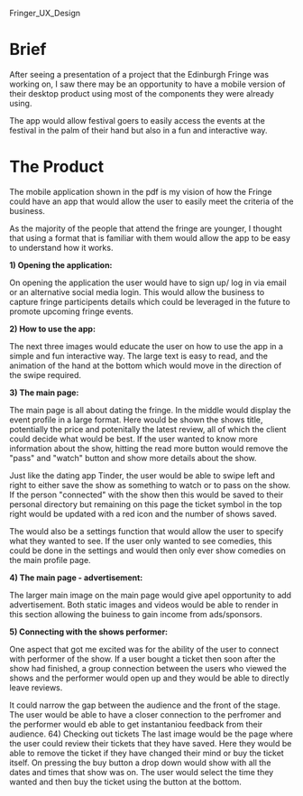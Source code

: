Fringer_UX_Design


<h1>Brief</h1>

After seeing a presentation of a project that the Edinburgh Fringe was working on, I saw there may be an opportunity to have a
mobile version of their desktop product using most of the components they were already using.

The app would allow festival goers to easily access the events at the festival in the palm of their hand but also in a fun
and interactive way.

<h1>The Product</h1>

The mobile application shown in the pdf is my vision of how the Fringe could have an app that would allow the user to easily 
meet the criteria of the business. 

As the majority of the people that attend the fringe are younger, I thought that using a format that is familiar with them would 
allow the app to be easy to understand how it works.

<strong> 1) Opening the application: </strong>

On opening the application the user would have to sign up/ log in via email or an alternative social media login. This would allow
the business to capture fringe participents details which could be leveraged in the future to promote upcoming fringe events. 
 
<strong>  2) How to use the app: </strong>

The next three images would educate the user on how to use the app in a simple and fun interactive way. The large text is easy to read,
and the animation of the hand at the bottom which would move in the direction of the swipe required.

<strong> 3) The main page: </strong>

The main page is all about dating the fringe. In the middle would display the event profile in a large format. Here would be shown the shows
title, potentially the price and potenitally the latest review, all of which the client could decide what would be best.
If the user wanted to know more information about the show, hitting the read more button would remove the "pass" and "watch" button and show more
details about the show.

Just like the dating app Tinder, the user would be able to swipe left and right to either save the show as something to watch or to pass on the show.
If the person "connected" with the show then this would be saved to their personal directory but remaining on this page the ticket symbol in the top right
would be updated with a red icon and the number of shows saved. 

The would also be a settings function that would allow the user to specify what they wanted to see. If the user only wanted to see comedies, this could be
done in the settings and would then only ever show comedies on the main profile page.

<strong>4) The main page - advertisement:</strong>

The larger main image on the main page would give apel opportunity to add advertisement. Both static images and videos would be able to render in this section allowing the buiness to gain income from ads/sponsors.

<strong>5) Connecting with the shows performer:</strong>

One aspect that got me excited was for the ability of the user to connect with performer of the show. If a user bought a ticket then soon after the show had finished, a group connection between the users who viewed the shows and the performer would open up and they would be able to directly leave reviews. 

It could narrow the gap between the audience and the front of the stage. The user would be able to have a closer connection to the perfromer and the performer would eb able to get instantaniou feedback from their audience.
64) Checking out tickets
The last image would be the page where the user could review their tickets that they have saved. Here they would be able to remove the ticket if they have changed their mind or buy the ticket itself. On pressing the buy button a drop down would show with all the dates and times that show was on. The user would select the time they wanted and then buy the ticket using the button at the bottom.
